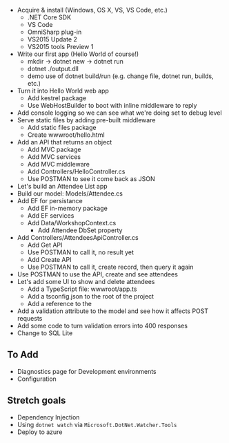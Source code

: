 - Acquire & install (Windows, OS X, VS, VS Code, etc.)
  - .NET Core SDK
  - VS Code
  - OmniSharp plug-in
  - VS2015 Update 2
  - VS2015 tools Preview 1
- Write our first app (Hello World of course!)
  - mkdir -> dotnet new -> dotnet run
  - dotnet ./output.dll
  - demo use of dotnet build/run (e.g. change file, dotnet run, builds, etc.)
- Turn it into Hello World web app
  - Add kestrel package
  - Use WebHostBuilder to boot with inline middleware to reply
- Add console logging so we can see what we're doing set to debug level
- Serve static files by adding pre-built middleware
  - Add static files package
  - Create wwwroot/hello.html
- Add an API that returns an object
  - Add MVC package
  - Add MVC services
  - Add MVC middleware
  - Add Controllers/HelloController.cs
  - Use POSTMAN to see it come back as JSON
- Let's build an Attendee List app
- Build our model: Models/Attendee.cs
- Add EF for persistance
   - Add EF in-memory package
   - Add EF services
   - Add Data/WorkshopContext.cs
     - Add Attendee DbSet property
- Add Controllers/AttendeesApiController.cs
  - Add Get API
  - Use POSTMAN to call it, no result yet
  - Add Create API
  - Use POSTMAN to call it, create record, then query it again
- Use POSTMAN to use the API, create and see attendees
- Let's add some UI to show and delete attendees
  - Add a TypeScript file: wwwroot/app.ts
  - Add a tsconfig.json to the root of the project
  - Add a reference to the
- Add a validation attribute to the model and see how it affects POST requests
- Add some code to turn validation errors into 400 responses
- Change to SQL Lite

## To Add
- Diagnostics page for Development environments
- Configuration

## Stretch goals
- Dependency Injection
- Using `dotnet watch` via `Microsoft.DotNet.Watcher.Tools`
- Deploy to azure